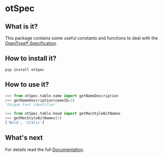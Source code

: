 # otSpec

## What is it?

This package contains some useful constants and functions to deal with 
the [OpenType® Specification](https://learn.microsoft.com/de-de/typography/opentype/spec/).

## How to install it?

```shell
pip install otSpec
```

## How to use it?

```python
>>> from otSpec.table.name import getNameDescription
>>> getNameDescription(nameID=3)
'Unique Font Identifier'

>>> from otSpec.table.head import getMacStyleBitNames
>>> getMacStyleBitNames(3)
['Bold', 'Italic']
```

## What's next

For details read the full [Documentation](https://fontstuff.gitlab.io/otSpec).

